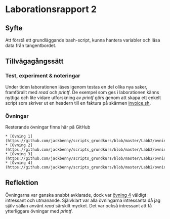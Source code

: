 # Laborationsrapport 2 #

## Syfte ##

Att förstå ett grundläggande bash-script, kunna hantera variabler och läsa data från tangentbordet.

## Tillvägagångssätt ##

### Test, experiment & noteringar ###

Under tiden laborationen läses igenom testas en del olika nya saker, framförallt med _read_ och _printf_. De exempel som ges i laborationen känns nyttiga och lite vidare utforskning av _printf_ görs genom att skapa ett enkelt script som skriver ut en headern till en faktura på skärmen [invoice.sh](https://github.com/jackbenny/scripts_grundkurs/blob/master/Labb2/invoice.sh).

### Övningar ###

Resterande övningar finns här på GitHub

	* [Övning 1](https://github.com/jackbenny/scripts_grundkurs/blob/master/Labb2/ovning1.sh)
	* [Övning 2](https://github.com/jackbenny/scripts_grundkurs/blob/master/Labb2/ovning2.sh)
	* [Övning 3](https://github.com/jackbenny/scripts_grundkurs/blob/master/Labb2/ovning3.sh)
	* [Övning 4](https://github.com/jackbenny/scripts_grundkurs/blob/master/Labb2/ovning4.sh)

## Reflektion ##

Övningarna var ganska snabbt avklarade, dock var [övning 4](https://github.com/jackbenny/scripts_grundkurs/blob/master/Labb2/ovning4.sh) väldigt intressant och utmanande.
Självklart var alla övningarna intressanta då jag själv sällan använt _read_ särskilt mycket. Det var också intressant att få ytterliggare övningar med _printf_.
